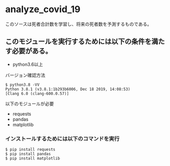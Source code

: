 # analyze_covid_19
このソースは死者合計数を学習し、将来の死者数を予測するものである。

## このモジュールを実行するためには以下の条件を満たす必要がある。

- python3.6以上

バージョン確認方法
```
$ python3.8 -VV
Python 3.8.1 (v3.8.1:1b293b6006, Dec 18 2019, 14:08:53) 
[Clang 6.0 (clang-600.0.57)]
```

以下のモジュールが必要
- requests
- pandas
- matplotlib

### インストールするためには以下のコマンドを実行
```
$ pip install requests
$ pip install pandas
$ pip install matplotlib
```